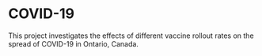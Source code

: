 # COVID-19
This project investigates the effects of different vaccine rollout rates on the spread of COVID-19 in Ontario, Canada.
